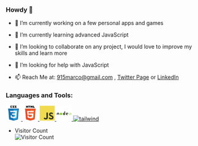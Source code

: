 ### Howdy 👋





- 🔭 I’m currently working on a few personal apps and games 
- 🌱 I’m currently learning advanced JavaScript
- 👯 I’m looking to collaborate on any project, I would love to improve my skills and learn more 
- 🤔 I’m looking for help with JavaScript

- 📫 Reach Me at: 915marco@gmail.com , [Twitter Page](https://twitter.com/SBMarco33) or [LinkedIn](https://www.linkedin.com/in/marco-moya-6b806b198/)

<h3 align="left">Languages and Tools:</h3>
<p align="left"> <a href="https://www.w3schools.com/css/" target="_blank" rel="noreferrer"> <img src="https://raw.githubusercontent.com/devicons/devicon/master/icons/css3/css3-original-wordmark.svg" alt="css3" width="40" height="40"/> </a> <a href="https://www.w3.org/html/" target="_blank" rel="noreferrer"> <img src="https://raw.githubusercontent.com/devicons/devicon/master/icons/html5/html5-original-wordmark.svg" alt="html5" width="40" height="40"/> </a> <a href="https://developer.mozilla.org/en-US/docs/Web/JavaScript" target="_blank" rel="noreferrer"> <img src="https://raw.githubusercontent.com/devicons/devicon/master/icons/javascript/javascript-original.svg" alt="javascript" width="40" height="40"/>
 <a href="https://nodejs.org" target="_blank" rel="noreferrer"> <img src="https://raw.githubusercontent.com/devicons/devicon/master/icons/nodejs/nodejs-original-wordmark.svg" alt="nodejs" width="40" height="40"/> </a> <a href="https://tailwindcss.com/" target="_blank" rel="noreferrer"> <img src="https://www.vectorlogo.zone/logos/tailwindcss/tailwindcss-icon.svg" alt="tailwind" width="40" height="40"/> </a> </p>

<!-- <p><img align="center" src="https://github-readme-streak-stats.herokuapp.com/?user=marcomoya1&" alt="marcomoya1" /></p> -->
- Visitor Count   
![Visitor Count](https://profile-counter.glitch.me/{MarcoMoya1}/count.svg)







